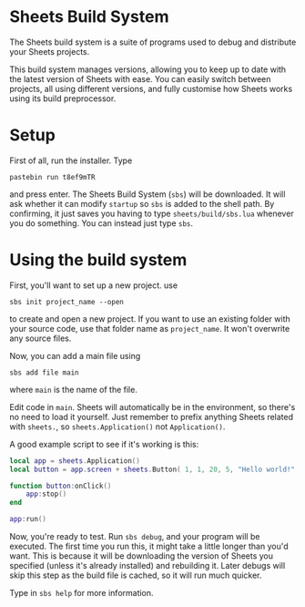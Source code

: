 
# Sheets Build System

The Sheets build system is a suite of programs used
to debug and distribute your Sheets projects.

This build system manages versions, allowing you to
keep up to date with the latest version of Sheets
with ease. You can easily switch between projects,
all using different versions, and fully customise
how Sheets works using its build preprocessor.

# Setup

First of all, run the installer. Type

```
pastebin run t8ef9mTR
```

and press enter. The Sheets Build System (`sbs`) will
be downloaded. It will ask whether it can modify
`startup` so `sbs` is added to the shell path. By
confirming, it just saves you having to type
`sheets/build/sbs.lua` whenever you do something.
You can instead just type `sbs`.

# Using the build system

First, you'll want to set up a new project. use
```
sbs init project_name --open
```

to create and open a new project. If you want to use an existing folder with your source code, use that folder name as `project_name`. It won't overwrite any source files.

Now, you can add a main file using
```
sbs add file main
```

where `main` is the name of the file.

Edit code in `main`. Sheets will automatically be in the environment, so there's no need to load it yourself. Just remember to prefix anything Sheets related with `sheets.`, so `sheets.Application()` not `Application()`.

A good example script to see if it's working is this:
```lua
local app = sheets.Application()
local button = app.screen + sheets.Button( 1, 1, 20, 5, "Hello world!" )

function button:onClick()
	app:stop()
end

app:run()
```

Now, you're ready to test. Run `sbs debug`, and your program will be executed. The first time you run this, it might take a little longer than you'd want. This is because it will be downloading the version of Sheets you specified (unless it's already installed) and rebuilding it. Later debugs will skip this step as the build file is cached, so it will run much quicker.

Type in `sbs help` for more information.
